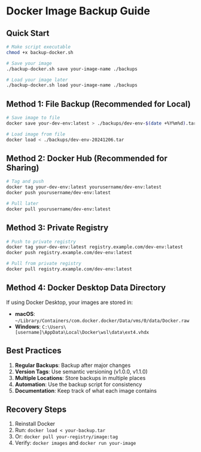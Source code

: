# Docker Image Backup Guide

## Quick Start
```bash
# Make script executable
chmod +x backup-docker.sh

# Save your image
./backup-docker.sh save your-image-name ./backups

# Load your image later
./backup-docker.sh load your-image-name ./backups
```

## Method 1: File Backup (Recommended for Local)
```bash
# Save image to file
docker save your-dev-env:latest > ./backups/dev-env-$(date +%Y%m%d).tar

# Load image from file
docker load < ./backups/dev-env-20241206.tar
```

## Method 2: Docker Hub (Recommended for Sharing)
```bash
# Tag and push
docker tag your-dev-env:latest yourusername/dev-env:latest
docker push yourusername/dev-env:latest

# Pull later
docker pull yourusername/dev-env:latest
```

## Method 3: Private Registry
```bash
# Push to private registry
docker tag your-dev-env:latest registry.example.com/dev-env:latest
docker push registry.example.com/dev-env:latest

# Pull from private registry
docker pull registry.example.com/dev-env:latest
```

## Method 4: Docker Desktop Data Directory
If using Docker Desktop, your images are stored in:
- **macOS**: `~/Library/Containers/com.docker.docker/Data/vms/0/data/Docker.raw`
- **Windows**: `C:\Users\[username]\AppData\Local\Docker\wsl\data\ext4.vhdx`

## Best Practices
1. **Regular Backups**: Backup after major changes
2. **Version Tags**: Use semantic versioning (v1.0.0, v1.1.0)
3. **Multiple Locations**: Store backups in multiple places
4. **Automation**: Use the backup script for consistency
5. **Documentation**: Keep track of what each image contains

## Recovery Steps
1. Reinstall Docker
2. Run: `docker load < your-backup.tar`
3. Or: `docker pull your-registry/image:tag`
4. Verify: `docker images` and `docker run your-image`